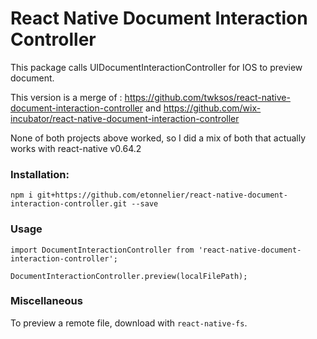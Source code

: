 # React Native Document Interaction Controller

This package calls UIDocumentInteractionController for IOS to preview document.

This version is a merge of :
https://github.com/twksos/react-native-document-interaction-controller and
https://github.com/wix-incubator/react-native-document-interaction-controller

None of both projects above worked, so I did a mix of both that actually works with react-native v0.64.2

### Installation:

`npm i git+https://github.com/etonnelier/react-native-document-interaction-controller.git --save`

### Usage

```
import DocumentInteractionController from 'react-native-document-interaction-controller';

DocumentInteractionController.preview(localFilePath);
```

### Miscellaneous

To preview a remote file, download with `react-native-fs`.
